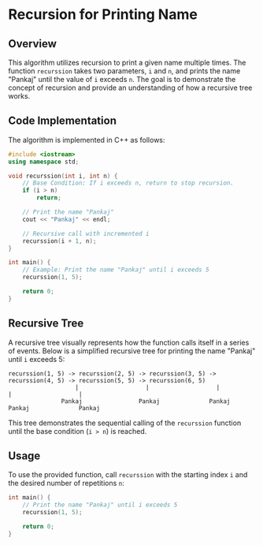 # Recursion for Printing Name 

## Overview

This algorithm utilizes recursion to print a given name multiple times. The function `recurssion` takes two parameters, `i` and `n`, and prints the name "Pankaj" until the value of `i` exceeds `n`. The goal is to demonstrate the concept of recursion and provide an understanding of how a recursive tree works.

## Code Implementation

The algorithm is implemented in C++ as follows:

```cpp
#include <iostream>
using namespace std;

void recurssion(int i, int n) {
    // Base Condition: If i exceeds n, return to stop recursion.
    if (i > n) 
        return;

    // Print the name "Pankaj"
    cout << "Pankaj" << endl;

    // Recursive call with incremented i
    recurssion(i + 1, n);
}

int main() {
    // Example: Print the name "Pankaj" until i exceeds 5
    recurssion(1, 5);

    return 0;
}
```

## Recursive Tree

A recursive tree visually represents how the function calls itself in a series of events. Below is a simplified recursive tree for printing the name "Pankaj" until `i` exceeds 5:

```
recurssion(1, 5) -> recurssion(2, 5) -> recurssion(3, 5) -> recurssion(4, 5) -> recurssion(5, 5) -> recurssion(6, 5)
                   |                   |                   |                   |                   |
               Pankaj                Pankaj              Pankaj              Pankaj              Pankaj
```

This tree demonstrates the sequential calling of the `recurssion` function until the base condition (`i > n`) is reached.

## Usage

To use the provided function, call `recurssion` with the starting index `i` and the desired number of repetitions `n`:

```cpp
int main() {
    // Print the name "Pankaj" until i exceeds 5
    recurssion(1, 5);

    return 0;
}
```

